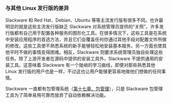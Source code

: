 ### 与其他 Linux 发行版的差异

Slackware 和 Red Hat、Debian、Ubuntu 等等主流发行版有很多不同。也许最明显的就是这些主流发行版缺乏 Slackware 对系统管理员提供的“关照”。许多发行版都有自己用于配置各种服务的图形化工具。在很多情况下，这些工具是在系统中安装应用程序的首选方法，并且它们会覆盖任何你通过其他手段对配置文件所做的修改。这些工具使不熟悉系统的新手能够轻松地安装基本服务，另一方面也使其他平时不做的事情变得困难。相反，Slackware 则要求系统管理员独自处理这些任务。除了上游开发者在源码中提供的安装工具外，Slackware 不提供通用的安装工具。这意味着 Slackware 有一个陡峭的学习曲线，即便对那些熟悉其他 Linux 发行版的用户也是一样，不过这也让用户能够更容易地做他们想做的任何事情。

Slackware 一直都有包管理系统（[第十七章、包管理](../chapter_17/README.md)），只是 Slackware 包管理工具为了简单易用可靠而放弃了自动依赖解决功能。
